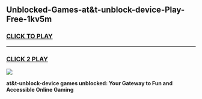 
## Unblocked-Games-at&t-unblock-device-Play-Free-1kv5m
<h3>
<a href="https://premium76.site?title=at&t-unblock-device&ref=12A">CLICK TO PLAY</a></h3>
<hr>

<h3>
<a href="https://premium76.site?title=at&t-unblock-device&ref=12A">CLICK 2 PLAY</a>
  
</h3>

<a href="https://premium76.site?title=at&t-unblock-device&ref=12A"><img src="https://clearcache.store/games.png"></a>


**at&t-unblock-device games unblocked: Your Gateway to Fun and Accessible Online Gaming**
